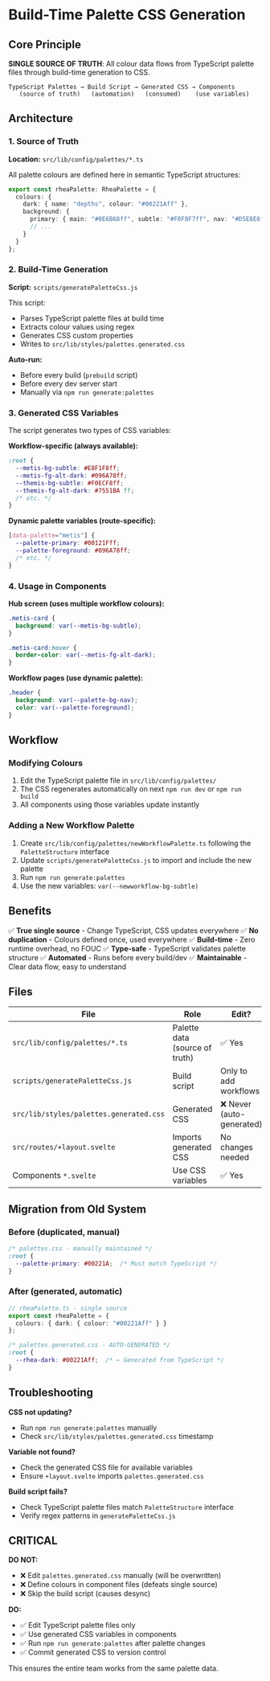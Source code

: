 # Build-Time Palette CSS Generation

## Core Principle

**SINGLE SOURCE OF TRUTH**: All colour data flows from TypeScript palette files through build-time generation to CSS.

```
TypeScript Palettes → Build Script → Generated CSS → Components
   (source of truth)   (automation)   (consumed)    (use variables)
```

## Architecture

### 1. Source of Truth
**Location:** `src/lib/config/palettes/*.ts`

All palette colours are defined here in semantic TypeScript structures:
```typescript
export const rheaPalette: RheaPalette = {
  colours: {
    dark: { name: "depths", colour: "#00221Aff" },
    background: {
      primary: { main: "#0E6B68ff", subtle: "#F0F8F7ff", nav: "#D5E8E6ff" },
      // ...
    }
  }
};
```

### 2. Build-Time Generation
**Script:** `scripts/generatePaletteCss.js`

This script:
- Parses TypeScript palette files at build time
- Extracts colour values using regex
- Generates CSS custom properties
- Writes to `src/lib/styles/palettes.generated.css`

**Auto-run:**
- Before every build (`prebuild` script)
- Before every dev server start
- Manually via `npm run generate:palettes`

### 3. Generated CSS Variables

The script generates two types of CSS variables:

**Workflow-specific (always available):**
```css
:root {
  --metis-bg-subtle: #E8F1F8ff;
  --metis-fg-alt-dark: #096A78ff;
  --themis-bg-subtle: #F0ECF8ff;
  --themis-fg-alt-dark: #7551BA ff;
  /* etc. */
}
```

**Dynamic palette variables (route-specific):**
```css
[data-palette="metis"] {
  --palette-primary: #00121Fff;
  --palette-foreground: #096A78ff;
  /* etc. */
}
```

### 4. Usage in Components

**Hub screen (uses multiple workflow colours):**
```css
.metis-card {
  background: var(--metis-bg-subtle);
}

.metis-card:hover {
  border-color: var(--metis-fg-alt-dark);
}
```

**Workflow pages (use dynamic palette):**
```css
.header {
  background: var(--palette-bg-nav);
  color: var(--palette-foreground);
}
```

## Workflow

### Modifying Colours

1. Edit the TypeScript palette file in `src/lib/config/palettes/`
2. The CSS regenerates automatically on next `npm run dev` or `npm run build`
3. All components using those variables update instantly

### Adding a New Workflow Palette

1. Create `src/lib/config/palettes/newWorkflowPalette.ts` following the `PaletteStructure` interface
2. Update `scripts/generatePaletteCss.js` to import and include the new palette
3. Run `npm run generate:palettes`
4. Use the new variables: `var(--newworkflow-bg-subtle)`

## Benefits

✅ **True single source** - Change TypeScript, CSS updates everywhere
✅ **No duplication** - Colours defined once, used everywhere
✅ **Build-time** - Zero runtime overhead, no FOUC
✅ **Type-safe** - TypeScript validates palette structure
✅ **Automated** - Runs before every build/dev
✅ **Maintainable** - Clear data flow, easy to understand

## Files

| File | Role | Edit? |
|------|------|-------|
| `src/lib/config/palettes/*.ts` | Palette data (source of truth) | ✅ Yes |
| `scripts/generatePaletteCss.js` | Build script | Only to add workflows |
| `src/lib/styles/palettes.generated.css` | Generated CSS | ❌ Never (auto-generated) |
| `src/routes/+layout.svelte` | Imports generated CSS | No changes needed |
| Components `*.svelte` | Use CSS variables | ✅ Yes |

## Migration from Old System

### Before (duplicated, manual)
```css
/* palettes.css - manually maintained */
:root {
  --palette-primary: #00221A;  /* Must match TypeScript */
}
```

### After (generated, automatic)
```typescript
// rheaPalette.ts - single source
export const rheaPalette = {
  colours: { dark: { colour: "#00221Aff" } }
};
```

```css
/* palettes.generated.css - AUTO-GENERATED */
:root {
  --rhea-dark: #00221Aff;  /* ← Generated from TypeScript */
}
```

## Troubleshooting

**CSS not updating?**
- Run `npm run generate:palettes` manually
- Check `src/lib/styles/palettes.generated.css` timestamp

**Variable not found?**
- Check the generated CSS file for available variables
- Ensure `+layout.svelte` imports `palettes.generated.css`

**Build script fails?**
- Check TypeScript palette files match `PaletteStructure` interface
- Verify regex patterns in `generatePaletteCss.js`

## CRITICAL

**DO NOT:**
- ❌ Edit `palettes.generated.css` manually (will be overwritten)
- ❌ Define colours in component files (defeats single source)
- ❌ Skip the build script (causes desync)

**DO:**
- ✅ Edit TypeScript palette files only
- ✅ Use generated CSS variables in components
- ✅ Run `npm run generate:palettes` after palette changes
- ✅ Commit generated CSS to version control

This ensures the entire team works from the same palette data.
